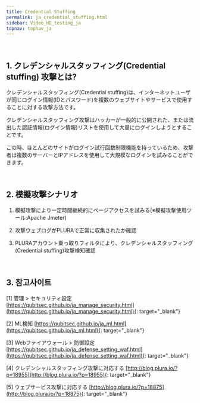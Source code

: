 ```yaml
---
title: Credential Stuffing
permalink: ja_credential_stuffing.html
sidebar: Video_HD_testing_ja
topnav: topnav_ja
---
```


<!-- <style>.embed-container { position: relative; padding-bottom: 56.25%; height: 0; overflow: hidden; max-width: 100%; } .embed-container iframe, .embed-container object, .embed-container embed { position: absolute; top: 0; left: 0; width: 100%; height: 100%; }</style><div class='embed-container'><iframe src='https://www.youtube.com/embed/_LA7p-IeOOY' frameborder='0' allowfullscreen></iframe></div> -->

<br />

## 1. クレデンシャルスタッフィング(Credential stuffing) 攻撃とは?

クレデンシャルスタッフィング(Credential stuffing)は、インターネットユーザが同じログイン情報(IDとパスワード)を複数のウェブサイトやサービスで使用することに対する攻撃方法です。

クレデンシャルスタッフィング攻撃はハッカーが一般的に公開された、または流出した認証情報(ログイン情報)リストを使用して大量にログインしようとすることです。

この時、ほとんどのサイトがログイン試行回数制限機能を持っているため、攻撃者は複数のサーバーとIPアドレスを使用して大規模なログインを試みることができます。

<br />

## 2. 模擬攻撃シナリオ

  1) 模擬攻撃により一定時間継続的にページアクセスを試みる(※模擬攻撃使用ツール:Apache Jmeter)

  2) 攻撃ウェブログがPLURAで正常に収集されたか確認
  
  3) PLURAアカウント乗っ取りフィルタにより、クレデンシャルスタッフィング(Credential stuffing)攻撃検知確認

<br />

## 3. 참고사이트

  [1] 管理 > セキュリティ設定 [https://qubitsec.github.io/ja_manage_security.html](https://qubitsec.github.io/ja_manage_security.html){: target="_blank"}

  [2] ML検知 [https://qubitsec.github.io/ja_ml.html](https://qubitsec.github.io/ja_ml.html){: target="_blank"}

  [3] Webファイアウォール > 防御設定 [https://qubitsec.github.io/ja_defense_setting_waf.html](https://qubitsec.github.io/ja_defense_setting_waf.html){: target="_blank"}

  [4] クレデンシャルスタッフィング攻撃に対応する [http://blog.plura.io/?p=18955](http://blog.plura.io/?p=18955){: target="_blank"}

  [5] ウェブサービス攻撃に対応する [http://blog.plura.io/?p=18875](http://blog.plura.io/?p=18875){: target="_blank"}


